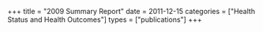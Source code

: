 +++
title = "2009 Summary Report"
date = 2011-12-15
categories = ["Health Status and Health Outcomes"]
types = ["publications"]
+++
